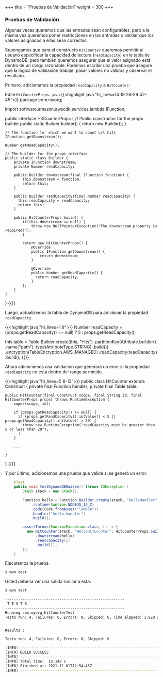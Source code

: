 +++
title = "Pruebas de Validación"
weight = 300
+++

### Pruebas de Validación

Algunas veces queremos que las entradas sean configurables, pero a la misma vez queremos poner restricciones en las entradas o validar que los valores asignados a ellas sean correctos.

Supongamos que para el constructo `HitCounter` queremos permitir al usuario especificar la capacidad de lectura (`readCapacity`) en la tabla de DynamoDB, pero también queremos asegurar que el valor asignado está dentro de un rango razonable. Podemos escribir una prueba que asegure que la lógica de validación trabaje: pasar valores no válidos y observar el resultado.

Primero, adicionemos la propiedad `readCapacity` a `HitCounter`:

Edite `HitCounterProps.java`
{{<highlight java "hl_lines=14 19 26-29 42-45">}}
package com.myorg;

import software.amazon.awscdk.services.lambda.IFunction;

public interface HitCounterProps {
    // Public constructor for the props builder
    public static Builder builder() {
        return new Builder();
    }

    // The function for which we want to count url hits
    IFunction getDownstream();

    Number getReadCapacity();

    // The builder for the props interface
    public static class Builder {
        private IFunction downstream;
        private Number readCapacity;

        public Builder downstream(final IFunction function) {
            this.downstream = function;
            return this;
        }

        public Builder readCapacity(final Number readCapacity) {
          this.readCapacity = readCapacity;
          return this;
        }

        public HitCounterProps build() {
            if(this.downstream == null) {
                throw new NullPointerException("The downstream property is required!");
            }

            return new HitCounterProps() {
                @Override
                public IFunction getDownstream() {
                    return downstream;
                }

                @Override
                public Number getReadCapacity() {
                  return readCapacity;
                }
            };
        }
    }
}
{{</highlight>}}

Luego, actualizemos la tabla de DynamoDB para adicionar la propiedad `readCapacity`.

{{<highlight java "hl_lines=1 9">}}
Number readCapacity = (props.getReadCapacity() == null) ? 5 : props.getReadCapacity();

this.table = Table.Builder.create(this, "Hits")
    .partitionKey(Attribute.builder()
        .name("path")
        .type(AttributeType.STRING)
        .build())
    .encryption(TableEncryption.AWS_MANAGED)
    .readCapacity(readCapacity)
    .build();
{{</highlight>}}

Ahora adicionemos una validación que generará un error si la propiedad `readCapacity` no está dentro del rango permitido.

{{<highlight java "hl_lines=5 8-12">}}
public class HitCounter extends Construct {
    private final Function handler;
    private final Table table;

    public HitCounter(final Construct scope, final String id, final HitCounterProps props) throws RuntimeException {
        super(scope, id);

        if (props.getReadCapacity() != null) {
          if (props.getReadCapacity().intValue() < 5 || props.getReadCapacity().intValue() > 20) {
            throw new RuntimeException("readCapacity must be greater than 5 or less than 20");
          }
        }

        ...

    }
}
{{</highlight>}}

Y por último, adicionemos una prueba que valide si se generó un error.

```java
    @Test
    public void testDynamoDBRaises() throws IOException {
        Stack stack = new Stack();

        Function hello = Function.Builder.create(stack, "HelloHandler")
            .runtime(Runtime.NODEJS_14_X)
            .code(Code.fromAsset("lambda"))
            .handler("hello.handler")
            .build();

        assertThrows(RuntimeException.class, () -> {
          new HitCounter(stack, "HelloHitCounter", HitCounterProps.builder()
              .downstream(hello)
              .readCapacity(1)
              .build());
        });
    }
```

Ejecutemos la prueba.

```bash
$ mvn test
```

Usted debería ver una salida similar a esta:

```bash
$ mvn test

-------------------------------------------------------
 T E S T S
-------------------------------------------------------
Running com.myorg.HitCounterTest
Tests run: 4, Failures: 0, Errors: 0, Skipped: 0, Time elapsed: 1.828 sec


Results :

Tests run: 4, Failures: 0, Errors: 0, Skipped: 0

[INFO] ------------------------------------------------------------------------
[INFO] BUILD SUCCESS
[INFO] ------------------------------------------------------------------------
[INFO] Total time:  10.148 s
[INFO] Finished at: 2021-11-01T12:54:45Z
[INFO] ------------------------------------------------------------------------
```
